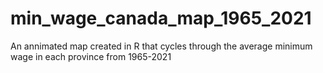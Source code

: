 # min_wage_canada_map_1965_2021
An annimated map created in R that cycles through the average minimum wage in each province from 1965-2021
